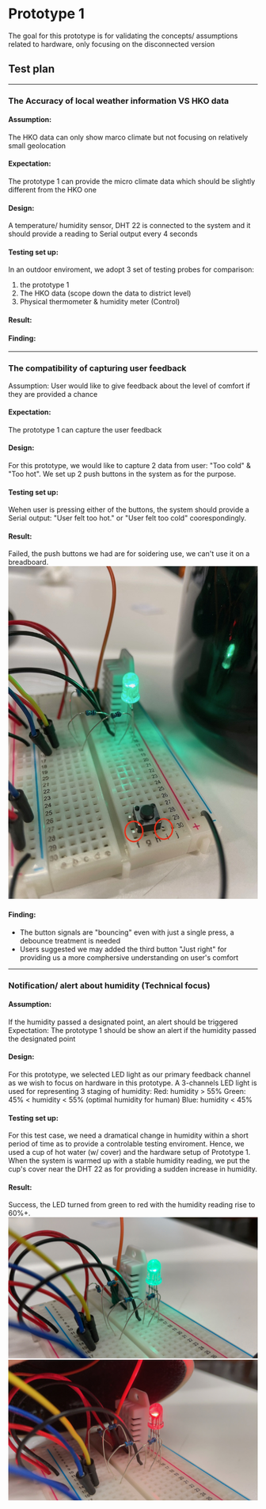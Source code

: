 # Prototype 1

The goal for this prototype is for validating the concepts/ assumptions related to hardware, only focusing on the disconnected version

## Test plan
---
### The Accuracy of local weather information VS HKO data
#### Assumption: 
The HKO data can only show marco climate but not focusing on relatively small geolocation
#### Expectation: 
The prototype 1 can provide the micro climate data which should be slightly different from the HKO one
#### Design:
A temperature/ humidity sensor, DHT 22 is connected to the system and it should provide a reading to Serial output every 4 seconds
#### Testing set up:
In an outdoor enviroment, we adopt 3 set of testing probes for comparison:
1. the prototype 1
2. The HKO data (scope down the data to district level)
3. Physical thermometer & humidity meter (Control)

#### Result:

#### Finding:
---
### The compatibility of capturing user feedback 
Assumption: User would like to give feedback about the level of comfort if they are provided a chance
#### Expectation: 
The prototype 1 can capture the user feedback

#### Design: 
For this prototype, we would like to capture 2 data from user: "Too cold" & "Too hot". We set up 2 push buttons in the system as for the purpose.

#### Testing set up:
Wehen user is pressing either of the buttons, the system should provide a Serial output: "User felt too hot." or "User felt too cold" coorespondingly.

#### Result:
Failed, the push buttons we had are for soidering use, we can't use it on a breadboard.
![Incorrect SMD push btn](https://github.com/hhhlau/SD5509-prototyping-and-scripting-2020/blob/main/prototype-1/assets/IMG_0093.jpeg)

#### Finding:

- The button signals are "bouncing" even with just a single press, a debounce treatment is needed 
- Users suggested we may added the third button "Just right" for providing us a more comphersive understanding on user's comfort

---
### Notification/ alert about humidity (Technical focus)
#### Assumption: 
If the humidity passed a designated point, an alert should be triggered
Expectation: The prototype 1 should be show an alert if the humidity passed the designated point

#### Design:
For this prototype, we selected LED light as our primary feedback channel as we wish to focus on hardware in this prototype. A 3-channels LED light is used for representing 3 staging of humidity:
Red: humidity > 55% 
Green: 45% < humidity < 55% (optimal humidity for human)
Blue: humidity < 45%

#### Testing set up:
For this test case, we need a dramatical change in humidity within a short period of time as to provide a controlable testing enviroment. Hence, we used a cup of hot water (w/ cover) and the hardware setup of Prototype 1. When the system is warmed up with a stable humidity reading, we put the cup's cover near the DHT 22 as for providing a sudden increase in humidity.

#### Result:
Success, the LED turned from green to red with the humidity reading rise to 60%+.
![System just run in](https://github.com/hhhlau/SD5509-prototyping-and-scripting-2020/blob/main/prototype-1/assets/IMG_0090.jpeg)
![Sudden change in humdity](https://github.com/hhhlau/SD5509-prototyping-and-scripting-2020/blob/main/prototype-1/assets/IMG_0091.jpeg)
